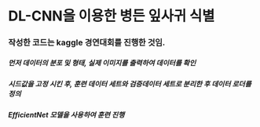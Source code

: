 # DL-CNN을 이용한 병든 잎사귀 식별

### 작성한 코드는 kaggle 경연대회를 진행한 것임.

##### 먼저 데이터의 분포 및 형태, 실제 이미지를 출력하여 데이터를 확인
##### 시드값을 고정 시킨 후, 훈련 데이터 세트와 검증데이터 세트로 분리한 후 데이터 로더를 정의
##### EfficientNet 모델을 사용하여 훈련 진행
